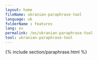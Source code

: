 ```yaml
---
layout: home
fileName: ukranian-paraphrase-tool
language: uk
folderName : features
lang: es
permalink: /es/ukranian-paraphrase-tool
tool: ukranian-paraphrase-tool
---
```

{% include section/paraphrase.html %}